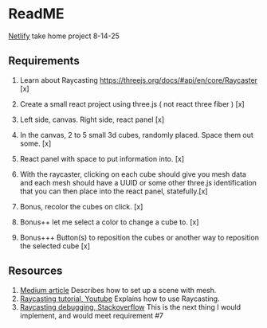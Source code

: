 # ReadME

[Netlify](https://raycast-cubes-mcabrera.netlify.app/)
take home project 8-14-25

## Requirements

1. Learn about Raycasting https://threejs.org/docs/#api/en/core/Raycaster [x]

2. Create a small react project using three.js ( not react three fiber ) [x]

3. Left side, canvas. Right side, react panel [x]

4. In the canvas, 2 to 5 small 3d cubes, randomly placed. Space them out some. [x]

5. React panel with space to put information into. [x]

6. With the raycaster, clicking on each cube should give you mesh data and each mesh should have a UUID or some other three.js identification that you can then place into the react panel, statefully.[x]

7. Bonus, recolor the cubes on click. [x]

8. Bonus++ let me select a color to change a cube to. [x]

9. Bonus+++ Button(s) to reposition the cubes or another way to reposition the selected cube [x]

## Resources

1. [Medium article](https://ryanschiang.com/threejs-clickable-vertices-tutorial) Describes how to set up a scene with mesh.
2. [Raycasting tutorial, Youtube](https://www.youtube.com/watch?v=QATefHrO4kg) Explains how to use Raycasting.
3. [Raycasting debugging, Stackoverflow](https://stackoverflow.com/questions/54829003/using-raycaster-to-change-the-colour-of-a-boxs-face-when-clicked)
   This is the next thing I would implement, and would meet requirement #7
